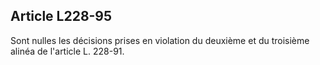 Article L228-95
----
Sont nulles les décisions prises en violation du deuxième et du troisième alinéa
de l'article L. 228-91.
